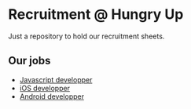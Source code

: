Recruitment @ Hungry Up
=======================
Just a repository to hold our recruitment sheets.


## Our jobs
* [Javascript developper](IT/Developpement/Javascript.fr.md)
* [iOS developper](IT/Developpement/Swift.fr.md)
* [Android developper](IT/Developpement/Java_Android.fr.md)